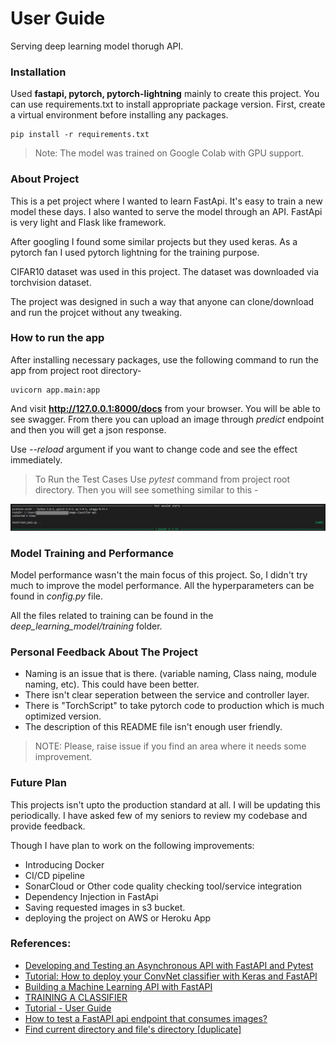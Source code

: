 # User Guide

Serving deep learning model thorugh API.

### Installation

Used **fastapi, pytorch, pytorch-lightning** mainly to create this project. You can use requirements.txt to install appropriate package version. First, create a virtual environment before installing any packages.
```
pip install -r requirements.txt
```
>Note: The model was trained on Google Colab with GPU support.

### About Project 

This is a pet project where I wanted to learn FastApi. It's easy to train a new model these days. I also wanted to serve the model through an API. FastApi is very light and Flask like framework.

After googling I found some similar projects but they used keras. As a pytorch fan I used pytorch lightning for the training purpose.

CIFAR10 dataset was used in this project. The dataset was downloaded via torchvision dataset.

The project was designed in such a way that anyone can clone/download and run the projcet without any tweaking.

### How to run the app

After installing necessary packages, use the following command to run the app from project root directory-

```
uvicorn app.main:app
```
And visit **http://127.0.0.1:8000/docs** from your browser. You will be able to see swagger. From there you can upload an image through *predict* endpoint and then you will get a json response.

Use *--reload* argument if you want to change code and see the effect immediately.

>To Run the Test Cases Use *pytest* command from project root directory. Then you will see something similar to this -

![alt text](test_case_passed.PNG "2 Test Cases Passed")

### Model Training and Performance

Model performance wasn't the main focus of this project. So, I didn't try much to improve the model performance. All the hyperparameters can be found in *config.py* file.

All the files related to training can be found in the *deep_learning_model/training* folder.

### Personal Feedback About The Project

- Naming is an issue that is there. (variable naming, Class naing, module naming, etc). This could have been better.
- There isn't clear seperation between the service and controller layer.
- There is "TorchScript" to take pytorch code to production which is much optimized version.
- The description of this README file isn't enough user friendly.

>NOTE: Please, raise issue if you find an area where it needs some improvement.

### Future Plan

This projects isn't upto the production standard at all. I will be updating this periodically. I have asked few of my seniors to review my codebase and provide feedback.

Though I have plan to work on the following improvements:

- Introducing Docker
- CI/CD pipeline
- SonarCloud or Other code quality checking tool/service integration
- Dependency Injection in FastApi
- Saving requested images in s3 bucket.
- deploying the project on AWS or Heroku App

### References:
- [Developing and Testing an Asynchronous API with FastAPI and Pytest](https://testdriven.io/blog/fastapi-crud/)
- [Tutorial: How to deploy your ConvNet classifier with Keras and FastAPI](https://www.machinecurve.com/index.php/2020/03/19/tutorial-how-to-deploy-your-convnet-classifier-with-keras-and-fastapi/)
- [Building a Machine Learning API with FastAPI](https://brandonserna.github.io/fastapi/)
- [TRAINING A CLASSIFIER](https://pytorch.org/tutorials/beginner/blitz/cifar10_tutorial.html)
- [Tutorial - User Guide](https://fastapi.tiangolo.com/tutorial/)
- [How to test a FastAPI api endpoint that consumes images?](https://stackoverflow.com/questions/60783222/how-to-test-a-fastapi-api-endpoint-that-consumes-images)
- [Find current directory and file's directory [duplicate]](https://stackoverflow.com/questions/5137497/find-current-directory-and-files-directory)